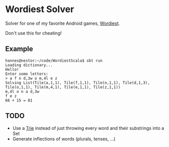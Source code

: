 # Wordiest Solver
Solver for one of my favorite Android games, [Wordiest](https://play.google.com/store/apps/details?id=com.concreterose.wordiest).

Don't use this for cheating!

## Example

```
hannes@nestor:~/code/WordiestScala$ sbt run
Loading dictionary...
Hello!
Enter some letters:
> a f n d,3w o m,4l e z
Solving List(Tile(a,1,1), Tile(f,1,1), Tile(n,1,1), Tile(d,1,3), Tile(o,1,1), Tile(m,4,1), Tile(e,1,1), Tile(z,1,1))
m,4l o n a d,3w
f e z
66 + 15 = 81
```

## TODO

- Use a [Trie](http://en.wikipedia.org/wiki/Trie) instead of just throwing every word and their substrings into a Set
- Generate inflections of words (plurals, tenses, ...)

